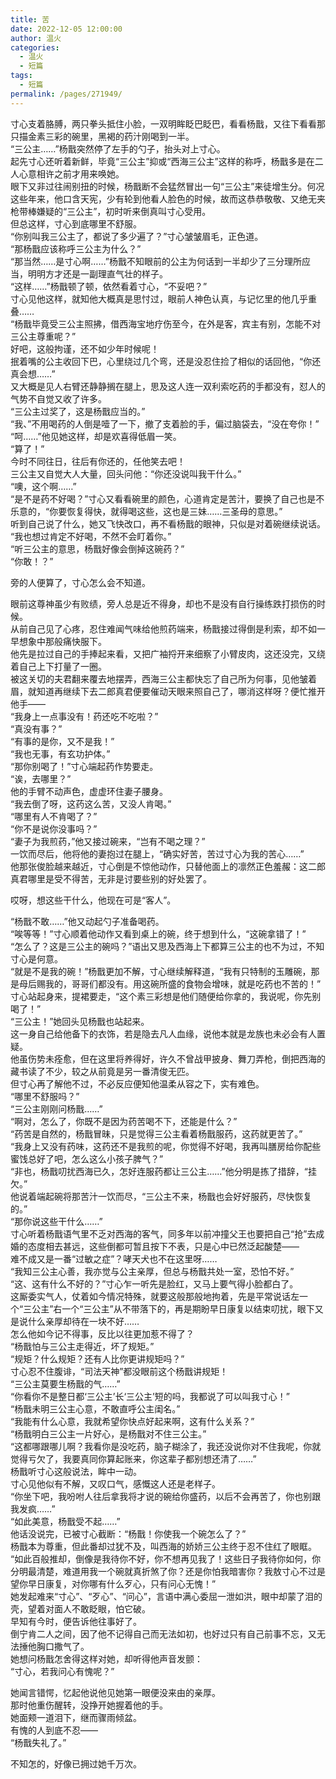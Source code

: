 ```yaml
---
title: 苦
date: 2022-12-05 12:00:00
author: 温火
categories: 
  - 温火
  - 短篇
tags: 
  - 短篇
permalink: /pages/271949/
---
```


寸心支着胳膊，两只拳头抵住小脸，一双明眸眨巴眨巴，看看杨戬，又往下看看那只描金素三彩的碗里，黑褐的药汁刚喝到一半。  
“三公主……”杨戬突然停了左手的勺子，抬头对上寸心。  
起先寸心还听着新鲜，毕竟“三公主”抑或“西海三公主”这样的称呼，杨戬多是在二人心意相许之前才用来唤她。  
眼下又非过往闹别扭的时候，杨戬断不会猛然冒出一句“三公主”来徒增生分。何况这些年来，他口含天宪，少有轮到他看人脸色的时候，故而这恭恭敬敬、又绝无夹枪带棒嫌疑的“三公主”，初时听来倒真叫寸心受用。  
但总这样，寸心到底哪里不舒服。  
“你别叫我三公主了，都说了多少遍了？”寸心皱皱眉毛，正色道。  
“那杨戬应该称呼三公主为什么？”  
“那当然……是寸心啊……”杨戬不知眼前的公主为何话到一半却少了三分理所应当，明明方才还是一副理直气壮的样子。  
“这样……”杨戬顿了顿，依然看着寸心，“不妥吧？”  
寸心见他这样，就知他大概真是思忖过，眼前人神色认真，与记忆里的他几乎重叠……  
“杨戬毕竟受三公主照拂，借西海宝地疗伤至今，在外是客，宾主有别，怎能不对三公主尊重呢？”  
好吧，这般拘谨，还不如少年时候呢！  
抿着嘴的公主收回下巴，心里绕过几个弯，还是没忍住捡了相似的话回他，“你还真会想……”  
又大概是见人右臂还静静搁在腿上，思及这人连一双利索吃药的手都没有，怼人的气势不自觉又收了许多。  
“三公主过奖了，这是杨戬应当的。”  
“我、”不用喝药的人倒是噎了一下，撤了支着脸的手，偏过脑袋去，“没在夸你！”  
“呵……”他见她这样，却是欢喜得低眉一笑。  
“算了！”  
今时不同往日，往后有你还的，任他笑去吧！  
三公主又自觉大人大量，回头问他：“你还没说叫我干什么。”  
“噢，这个啊……”  
“是不是药不好喝？”寸心又看看碗里的颜色，心道肯定是苦汁，要换了自己也是不乐意的，“你要恢复得快，就得喝这些，这也是三妹……三圣母的意思。”  
听到自己说了什么，她又飞快改口，再不看杨戬的眼神，只似是对着碗继续说话。  
“我也想过肯定不好喝，不然不会盯着你。”  
“听三公主的意思，杨戬好像会倒掉这碗药？”  
“你敢！？”

旁的人便算了，寸心怎么会不知道。

眼前这尊神虽少有败绩，旁人总是近不得身，却也不是没有自行操练跌打损伤的时候。  
从前自己见了心疼，忍住难闻气味给他煎药端来，杨戬接过得倒是利索，却不如一早想象中那般痛快服下。  
他先是拉过自己的手捧起来看，又把广袖捋开来细察了小臂皮肉，这还没完，又绕着自己上下打量了一圈。  
被这关切的夫君翻来覆去地摆弄，西海三公主都快忘了自己所为何事，见他皱着眉，就知道再继续下去二郎真君便要催动天眼来照自己了，哪消这样呀？便忙推开他手——  
“我身上一点事没有！药还吃不吃啦？”  
“真没有事？”  
“有事的是你，又不是我！”  
“我也无事，有玄功护体。”  
“那你别喝了！”寸心端起药作势要走。  
“诶，去哪里？”  
他的手臂不动声色，虚虚环住妻子腰身。  
“我去倒了呀，这药这么苦，又没人肯喝。”  
“哪里有人不肯喝了？”  
“你不是说你没事吗？”  
“妻子为我煎药，”他又接过碗来，“岂有不喝之理？”  
一饮而尽后，他将他的妻抱过在腿上，“确实好苦，苦过寸心为我的苦心……”  
他那张俊脸越来越近，寸心倒是不惊他动作，只替他面上的凛然正色羞赧：这二郎真君哪里是受不得苦，无非是讨要些别的好处罢了。

哎呀，想这些干什么，他现在可是“客人”。

“杨戬不敢……”他又动起勺子准备喝药。  
“唉等等！”寸心顺着他动作又看到桌上的碗，终于想到什么，“这碗拿错了！”  
“怎么了？这是三公主的碗吗？”语出又思及西海上下都算三公主的也不为过，不知寸心是何意。  
“就是不是我的碗！”杨戬更加不解，寸心继续解释道，“我有只特制的玉雕碗，那是母后赐我的，哥哥们都没有。用这碗所盛的食物会增味，就是吃药也不苦的！”  
寸心站起身来，提裙要走，“这个素三彩想是他们随便给你拿的，我说呢，你先别喝了！”  
“三公主！”她回头见杨戬也站起来。  
这一身自己给他备下的衣饰，若是隐去凡人血缘，说他本就是龙族也未必会有人置疑。  
他虽伤势未痊愈，但在这里将养得好，许久不曾战甲披身、舞刀弄枪，倒把西海的藏书读了不少，较之从前竟是另一番清俊无匹。  
但寸心再了解他不过，不必反应便知他温柔从容之下，实有难色。  
“哪里不舒服吗？”  
“三公主刚刚问杨戬……”  
“啊对，怎么了，你既不是因为药苦喝不下，还能是什么？”  
“药苦是自然的，杨戬冒昧，只是觉得三公主看着杨戬服药，这药就更苦了。”  
“我身上又没有药味，这药还不是我煎的呢，你觉得不好喝，我再叫膳房给你配些蜜饯总好了吧，怎么这么小孩子脾气？”  
“非也，杨戬叨扰西海已久，怎好连服药都让三公主……”他分明是拣了措辞，“挂欠。”  
他说着端起碗将那苦汁一饮而尽，“三公主不来，杨戬也会好好服药，尽快恢复的。”  
“那你说这些干什么……”  
寸心听着杨戬语气里不乏对西海的客气，同多年以前冲撞父王也要把自己“抢”去成婚的态度相去甚远，这些倒都可暂且按下不表，只是心中已然泛起酸楚——  
难不成又是一番“过敏之症”？哮天犬也不在这里呀……  
“我知三公主心善，我亦觉与公主亲厚，但总与杨戬共处一室，恐怕不好。”  
“这、这有什么不好的？”寸心乍一听先是脸红，又马上要气得小脸都白了。  
这厮委实气人，仗着如今情况特殊，就要这般那般地拘着，先是平常说话左一个“三公主”右一个“三公主”从不带落下的，再是期盼早日康复以结束叨扰，眼下又是说什么亲厚却待在一块不好……  
怎么他如今记不得事，反比以往更加惹不得了？  
“杨戬怕与三公主走得近，坏了规矩。”  
“规矩？什么规矩？还有人比你更讲规矩吗？”  
寸心忍不住腹诽，“司法天神”都没眼前这个杨戬讲规矩！  
“三公主莫要生杨戬的气……”  
“你看你不是整日都‘三公主’长‘三公主’短的吗，我都说了可以叫我寸心！”  
“杨戬未明三公主心意，不敢直呼公主闺名。”  
“我能有什么心意，我就希望你快点好起来啊，这有什么关系？”  
“杨戬明白三公主一片好心，是杨戬对不住三公主。”  
“这都哪跟哪儿啊？我看你是没吃药，脑子糊涂了，我还没说你对不住我呢，你就觉得亏欠了，我要真同你算起账来，你这辈子都别想还清了……”  
杨戬听寸心这般说法，眸中一动。  
寸心见他似有不解，又叹口气，感慨这人还是老样子。  
“你坐下吧，我吩咐人往后拿我将才说的碗给你盛药，以后不会再苦了，你也别跟我发疯……”  
“如此美意，杨戬受不起……”  
他话没说完，已被寸心截断：“杨戬！你使我一个碗怎么了？”  
杨戬本为尊重，但此番却过犹不及，叫西海的娇娇三公主终于忍不住红了眼眶。  
“如此百般推却，倒像是我待你不好，你不想再见我了！这些日子我待你如何，你分明最清楚，难道用我一个碗就真折煞了你？还是你怕我暗害你？我敖寸心不过是望你早日康复，对你哪有什么歹心，只有问心无愧！”  
她发起难来“寸心”、“歹心”、“问心”，言语中满心委屈一泄如洪，眼中却蒙了泪的壳，望着对面人不敢眨眼，怕它破。  
早知有今时，便告诉他往事好了。  
倒宁肯二人之间，因了他不记得自己而无法如初，也好过只有自己前事不忘，又无法捶他胸口撒气了。  
她想问杨戬怎舍得这样对她，却听得他声音发颤：  
“寸心，若我问心有愧呢？”

她闻言错愕，忆起他说他见她第一眼便没来由的亲厚。  
那时他重伤醒转，没挣开她握着他的手。  
她面颊一道泪下，继而骤雨倾盆。  
有愧的人到底不忍——  
“杨戬失礼了。”  
  
不知怎的，好像已拥过她千万次。  
